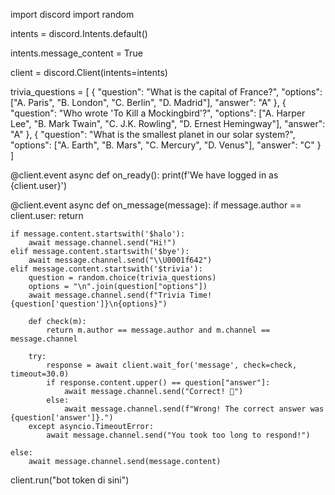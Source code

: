 import discord
import random


intents = discord.Intents.default()

intents.message_content = True

client = discord.Client(intents=intents)


trivia_questions = [
    {
        "question": "What is the capital of France?",
        "options": ["A. Paris", "B. London", "C. Berlin", "D. Madrid"],
        "answer": "A"
    },
    {
        "question": "Who wrote 'To Kill a Mockingbird'?",
        "options": ["A. Harper Lee", "B. Mark Twain", "C. J.K. Rowling", "D. Ernest Hemingway"],
        "answer": "A"
    },
    {
        "question": "What is the smallest planet in our solar system?",
        "options": ["A. Earth", "B. Mars", "C. Mercury", "D. Venus"],
        "answer": "C"
    }
]

@client.event
async def on_ready():
    print(f'We have logged in as {client.user}')

@client.event
async def on_message(message):
    if message.author == client.user:
        return
    
    if message.content.startswith('$halo'):
        await message.channel.send("Hi!")
    elif message.content.startswith('$bye'):
        await message.channel.send("\\U0001f642")
    elif message.content.startswith('$trivia'):
        question = random.choice(trivia_questions)
        options = "\n".join(question["options"])
        await message.channel.send(f"Trivia Time! {question['question']}\n{options}")
        
        def check(m):
            return m.author == message.author and m.channel == message.channel
        
        try:
            response = await client.wait_for('message', check=check, timeout=30.0)
            if response.content.upper() == question["answer"]:
                await message.channel.send("Correct! 🎉")
            else:
                await message.channel.send(f"Wrong! The correct answer was {question['answer']}.")
        except asyncio.TimeoutError:
            await message.channel.send("You took too long to respond!")
    
    else:
        await message.channel.send(message.content)

client.run("bot token di sini")
